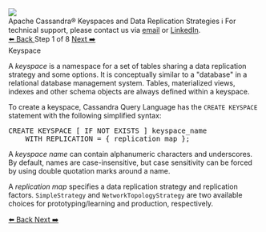 <!-- TOP -->
<div class="top">
  <img src="https://datastax-academy.github.io/katapod-shared-assets/images/ds-academy-logo.svg" />
  <div class="scenario-title-section">
    <span class="scenario-title">Apache Cassandra® Keyspaces and Data Replication Strategies</span>
    <span class="scenario-subtitle">ℹ️ For technical support, please contact us via <a href="mailto:aleksandr.volochnev@datastax.com">email</a> or <a href="https://dtsx.io/aleks">LinkedIn</a>.</span> 
  </div>
</div>

<!-- NAVIGATION -->
<div id="navigation-top" class="navigation-top">
 <a href='command:katapod.loadPage?[{"step":"intro"}]'
   class="btn btn-dark navigation-top-left">⬅️ Back
 </a>
<span class="step-count"> Step 1 of 8</span>
 <a href='command:katapod.loadPage?[{"step":"step2"}]' 
    class="btn btn-dark navigation-top-right">Next ➡️
  </a>
</div>

<!-- CONTENT -->

<div class="step-title">Keyspace</div>

A *keyspace* is a namespace for a set of tables sharing a data replication strategy and some options. 
It is conceptually similar to a "database" in a relational database management system. 
Tables, materialized views, indexes and other schema objects are always defined within a keyspace.

To create a keyspace, Cassandra Query Language has the `CREATE KEYSPACE` statement with the following simplified syntax:

<pre class="non-executable-code">
CREATE KEYSPACE [ IF NOT EXISTS ] keyspace_name
    WITH REPLICATION = { replication_map };
</pre>

A *keyspace name* can contain alphanumeric characters and underscores. 
By default, names are case-insensitive, but case sensitivity can be forced by using double quotation marks around a name.

A *replication map* specifies a data replication strategy and replication factors. 
`SimpleStrategy` and `NetworkTopologyStrategy` are two available choices for prototyping/learning and production, respectively.

<!-- NAVIGATION -->
<div id="navigation-bottom" class="navigation-bottom">
 <a href='command:katapod.loadPage?[{"step":"intro"}]'
   class="btn btn-dark navigation-bottom-left">⬅️ Back
 </a>
 <a href='command:katapod.loadPage?[{"step":"step2"}]'
    class="btn btn-dark navigation-bottom-right">Next ➡️
  </a>
</div>
